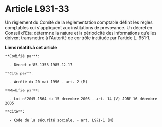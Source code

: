 # Article L931-33

Un règlement du Comité de la réglementation comptable définit les règles comptables qui s'appliquent aux institutions de
prévoyance. Un décret en Conseil d'Etat détermine la nature et la périodicité des informations qu'elles doivent transmettre à
l'Autorité de contrôle instituée par l'article L. 951-1.

**Liens relatifs à cet article**

	**Codifié par**:

	  - Décret n°85-1353 1985-12-17

	**Cité par**:

	  - Arrêté du 20 mai 1996 - art. 2 (M)

	**Modifié par**:

	  - Loi n°2005-1564 du 15 décembre 2005 - art. 14 (V) JORF 16 décembre 2005

	**Cite**:

	  - Code de la sécurité sociale. - art. L951-1 (M)
